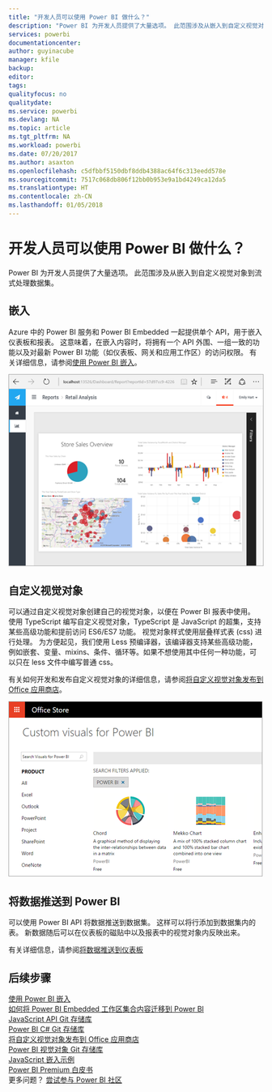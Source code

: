```yaml
---
title: "开发人员可以使用 Power BI 做什么？"
description: "Power BI 为开发人员提供了大量选项。 此范围涉及从嵌入到自定义视觉对象到流式处理数据集。"
services: powerbi
documentationcenter: 
author: guyinacube
manager: kfile
backup: 
editor: 
tags: 
qualityfocus: no
qualitydate: 
ms.service: powerbi
ms.devlang: NA
ms.topic: article
ms.tgt_pltfrm: NA
ms.workload: powerbi
ms.date: 07/20/2017
ms.author: asaxton
ms.openlocfilehash: c5dfbbf5150dbf8ddb4388ac64f6c313eedd578e
ms.sourcegitcommit: 7517c068db806f12bb0b953e9a1bd4249ca12da5
ms.translationtype: HT
ms.contentlocale: zh-CN
ms.lasthandoff: 01/05/2018
---
```

# <a name="what-can-developers-do-with-power-bi"></a>开发人员可以使用 Power BI 做什么？
Power BI 为开发人员提供了大量选项。 此范围涉及从嵌入到自定义视觉对象到流式处理数据集。

## <a name="embedding"></a>嵌入
Azure 中的 Power BI 服务和 Power BI Embedded 一起提供单个 API，用于嵌入仪表板和报表。 这意味着，在嵌入内容时，将拥有一个 API 外围、一组一致的功能以及对最新 Power BI 功能（如仪表板、网关和应用工作区）的访问权限。 有关详细信息，请参阅[使用 Power BI 嵌入](embedding.md)。

![](media/what-can-you-do/powerbi-embed-sample.png)

## <a name="custom-visuals"></a>自定义视觉对象
可以通过自定义视觉对象创建自己的视觉对象，以便在 Power BI 报表中使用。 使用 TypeScript 编写自定义视觉对象，TypeScript 是 JavaScript 的超集，支持某些高级功能和提前访问 ES6/ES7 功能。 视觉对象样式使用层叠样式表 (css) 进行处理。 为方便起见，我们使用 Less 预编译器，该编译器支持某些高级功能，例如嵌套、变量、mixins、条件、循环等。如果不想使用其中任何一种功能，可以只在 less 文件中编写普通 css。

有关如何开发和发布自定义视觉对象的详细信息，请参阅[将自定义视觉对象发布到 Office 应用商店](office-store.md)。

![](media/what-can-you-do/powerbi-custom-visual-store.png)

## <a name="push-data-into-power-bi"></a>将数据推送到 Power BI
可以使用 Power BI API 将数据推送到数据集。 这样可以将行添加到数据集内的表。 新数据随后可以在仪表板的磁贴中以及报表中的视觉对象内反映出来。

有关详细信息，请参阅[将数据推送到仪表板](walkthrough-push-data.md)

## <a name="next-steps"></a>后续步骤
[使用 Power BI 嵌入](embedding.md)  
[如何将 Power BI Embedded 工作区集合内容迁移到 Power BI](migrate-from-powerbi-embedded.md)  
[JavaScript API Git 存储库](https://github.com/Microsoft/PowerBI-JavaScript)  
[Power BI C# Git 存储库](https://github.com/Microsoft/PowerBI-CSharp)  
[将自定义视觉对象发布到 Office 应用商店](office-store.md)  
[Power BI 视觉对象 Git 存储库](https://github.com/Microsoft/PowerBI-visuals)  
[JavaScript 嵌入示例](https://microsoft.github.io/PowerBI-JavaScript/demo/)  
[Power BI Premium 白皮书](https://aka.ms/pbipremiumwhitepaper)  
更多问题？ [尝试参与 Power BI 社区](http://community.powerbi.com/)

